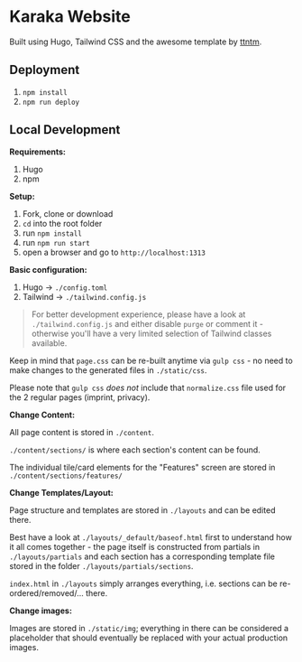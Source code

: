 # Karaka Website

Built using Hugo, Tailwind CSS and the awesome template by [ttntm](https://github.com/ttntm).

## Deployment

1. `npm install`
2. `npm run deploy`

## Local Development

**Requirements:**

1. Hugo
2. npm

**Setup:**

1. Fork, clone or download
2. `cd` into the root folder
3. run `npm install`
4. run `npm run start`
5. open a browser and go to `http://localhost:1313`

**Basic configuration:**

1. Hugo -> `./config.toml`
2. Tailwind -> `./tailwind.config.js`

> For better development experience, please have a look at `./tailwind.config.js` and either disable `purge` or comment it - otherwise you'll have a very limited selection of Tailwind classes available.

Keep in mind that `page.css` can be re-built anytime via `gulp css` - no need to make changes to the generated files in `./static/css`.

Please note that `gulp css` _does not_ include that `normalize.css` file used for the 2 regular pages (imprint, privacy).

**Change Content:**

All page content is stored in `./content`.

`./content/sections/` is where each section's content can be found.

The individual tile/card elements for the "Features" screen are stored in `./content/sections/features/`

**Change Templates/Layout:**

Page structure and templates are stored in `./layouts` and can be edited there.

Best have a look at `./layouts/_default/baseof.html` first to understand how it all comes together - the page itself is constructed from partials in `./layouts/partials` and each section has a corresponding template file stored in the folder `./layouts/partials/sections`.

`index.html` in `./layouts` simply arranges everything, i.e. sections can be re-ordered/removed/... there.

**Change images:**

Images are stored in `./static/img`; everything in there can be considered a placeholder that should eventually be replaced with your actual production images.
